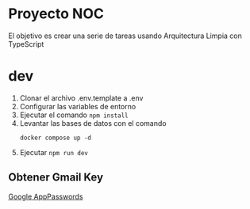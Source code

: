 # Proyecto NOC

El objetivo es crear una serie de tareas usando Arquitectura Limpia con TypeScript

# dev
1. Clonar el archivo .env.template a .env
2. Configurar las variables de entorno
3. Ejecutar el comando ```npm install```
4. Levantar las bases de datos con el comando
    ```
    docker compose up -d
    ```
4. Ejecutar ```npm run dev```

## Obtener Gmail Key
[Google AppPasswords](https://myaccount.google.com/u/0/apppasswords)